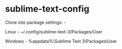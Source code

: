 # sublime-text-config

Clone into package settings: -

Linux -
~/.config/sublime-text-3/Packages/User

Windows -
%appdata%\Sublime Text 3\Packages\User
